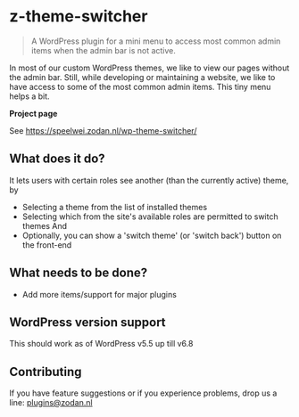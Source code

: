 # z-theme-switcher
> A WordPress plugin for a mini menu to access most common admin items when the admin bar is not active.

In most of our custom WordPress themes, we like to view our pages without the admin bar. Still, while developing or maintaining a website, we like to have access to some of the most common admin items. This tiny menu helps a bit.


**Project page**

See https://speelwei.zodan.nl/wp-theme-switcher/


## What does it do?

It lets users with certain roles see another (than the currently active) theme, by 
* Selecting a theme from the list of installed themes
* Selecting which from the site's available roles are permitted to switch themes
And
* Optionally, you can show a 'switch theme' (or 'switch back') button on the front-end


## What needs to be done?

* Add more items/support for major plugins


## WordPress version support

This should work as of WordPress v5.5 up till v6.8


## Contributing

If you have feature suggestions or if you experience problems, drop us a line: plugins@zodan.nl
